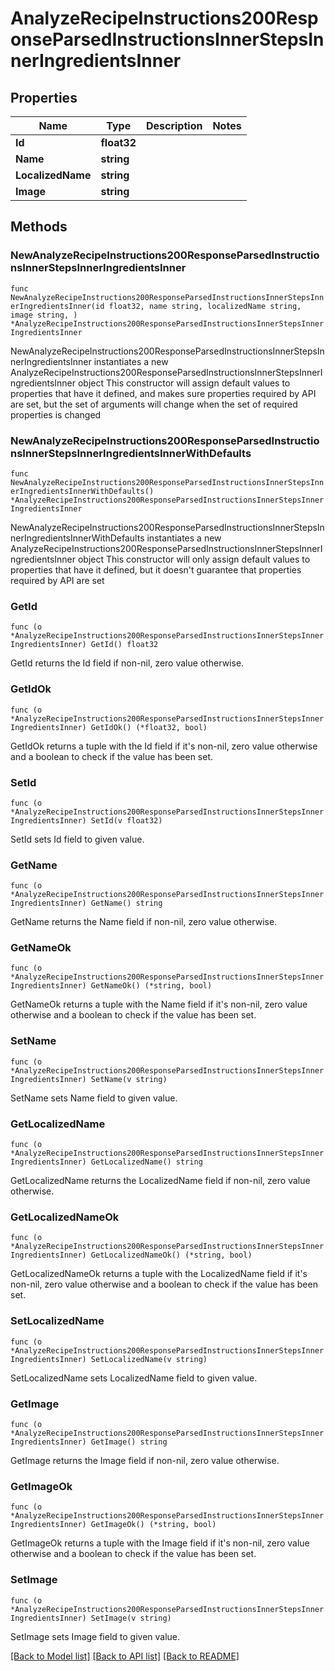 # AnalyzeRecipeInstructions200ResponseParsedInstructionsInnerStepsInnerIngredientsInner

## Properties

Name | Type | Description | Notes
------------ | ------------- | ------------- | -------------
**Id** | **float32** |  | 
**Name** | **string** |  | 
**LocalizedName** | **string** |  | 
**Image** | **string** |  | 

## Methods

### NewAnalyzeRecipeInstructions200ResponseParsedInstructionsInnerStepsInnerIngredientsInner

`func NewAnalyzeRecipeInstructions200ResponseParsedInstructionsInnerStepsInnerIngredientsInner(id float32, name string, localizedName string, image string, ) *AnalyzeRecipeInstructions200ResponseParsedInstructionsInnerStepsInnerIngredientsInner`

NewAnalyzeRecipeInstructions200ResponseParsedInstructionsInnerStepsInnerIngredientsInner instantiates a new AnalyzeRecipeInstructions200ResponseParsedInstructionsInnerStepsInnerIngredientsInner object
This constructor will assign default values to properties that have it defined,
and makes sure properties required by API are set, but the set of arguments
will change when the set of required properties is changed

### NewAnalyzeRecipeInstructions200ResponseParsedInstructionsInnerStepsInnerIngredientsInnerWithDefaults

`func NewAnalyzeRecipeInstructions200ResponseParsedInstructionsInnerStepsInnerIngredientsInnerWithDefaults() *AnalyzeRecipeInstructions200ResponseParsedInstructionsInnerStepsInnerIngredientsInner`

NewAnalyzeRecipeInstructions200ResponseParsedInstructionsInnerStepsInnerIngredientsInnerWithDefaults instantiates a new AnalyzeRecipeInstructions200ResponseParsedInstructionsInnerStepsInnerIngredientsInner object
This constructor will only assign default values to properties that have it defined,
but it doesn't guarantee that properties required by API are set

### GetId

`func (o *AnalyzeRecipeInstructions200ResponseParsedInstructionsInnerStepsInnerIngredientsInner) GetId() float32`

GetId returns the Id field if non-nil, zero value otherwise.

### GetIdOk

`func (o *AnalyzeRecipeInstructions200ResponseParsedInstructionsInnerStepsInnerIngredientsInner) GetIdOk() (*float32, bool)`

GetIdOk returns a tuple with the Id field if it's non-nil, zero value otherwise
and a boolean to check if the value has been set.

### SetId

`func (o *AnalyzeRecipeInstructions200ResponseParsedInstructionsInnerStepsInnerIngredientsInner) SetId(v float32)`

SetId sets Id field to given value.


### GetName

`func (o *AnalyzeRecipeInstructions200ResponseParsedInstructionsInnerStepsInnerIngredientsInner) GetName() string`

GetName returns the Name field if non-nil, zero value otherwise.

### GetNameOk

`func (o *AnalyzeRecipeInstructions200ResponseParsedInstructionsInnerStepsInnerIngredientsInner) GetNameOk() (*string, bool)`

GetNameOk returns a tuple with the Name field if it's non-nil, zero value otherwise
and a boolean to check if the value has been set.

### SetName

`func (o *AnalyzeRecipeInstructions200ResponseParsedInstructionsInnerStepsInnerIngredientsInner) SetName(v string)`

SetName sets Name field to given value.


### GetLocalizedName

`func (o *AnalyzeRecipeInstructions200ResponseParsedInstructionsInnerStepsInnerIngredientsInner) GetLocalizedName() string`

GetLocalizedName returns the LocalizedName field if non-nil, zero value otherwise.

### GetLocalizedNameOk

`func (o *AnalyzeRecipeInstructions200ResponseParsedInstructionsInnerStepsInnerIngredientsInner) GetLocalizedNameOk() (*string, bool)`

GetLocalizedNameOk returns a tuple with the LocalizedName field if it's non-nil, zero value otherwise
and a boolean to check if the value has been set.

### SetLocalizedName

`func (o *AnalyzeRecipeInstructions200ResponseParsedInstructionsInnerStepsInnerIngredientsInner) SetLocalizedName(v string)`

SetLocalizedName sets LocalizedName field to given value.


### GetImage

`func (o *AnalyzeRecipeInstructions200ResponseParsedInstructionsInnerStepsInnerIngredientsInner) GetImage() string`

GetImage returns the Image field if non-nil, zero value otherwise.

### GetImageOk

`func (o *AnalyzeRecipeInstructions200ResponseParsedInstructionsInnerStepsInnerIngredientsInner) GetImageOk() (*string, bool)`

GetImageOk returns a tuple with the Image field if it's non-nil, zero value otherwise
and a boolean to check if the value has been set.

### SetImage

`func (o *AnalyzeRecipeInstructions200ResponseParsedInstructionsInnerStepsInnerIngredientsInner) SetImage(v string)`

SetImage sets Image field to given value.



[[Back to Model list]](../README.md#documentation-for-models) [[Back to API list]](../README.md#documentation-for-api-endpoints) [[Back to README]](../README.md)


